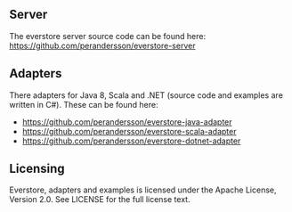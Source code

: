 ## Server

The everstore server source code can be found here: https://github.com/perandersson/everstore-server

## Adapters

There adapters for Java 8, Scala and .NET (source code and examples are written in C#). These can be found here:

* https://github.com/perandersson/everstore-java-adapter
* https://github.com/perandersson/everstore-scala-adapter
* https://github.com/perandersson/everstore-dotnet-adapter

## Licensing

Everstore, adapters and examples is licensed under the Apache License, Version 2.0. See LICENSE for the full license text.
